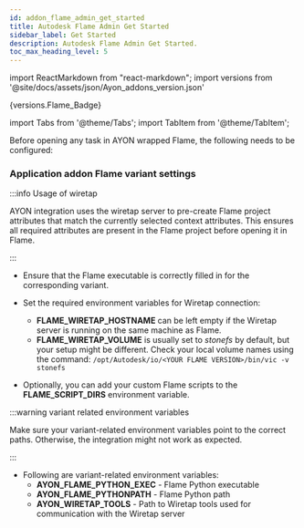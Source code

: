 ```yaml
---
id: addon_flame_admin_get_started
title: Autodesk Flame Admin Get Started
sidebar_label: Get Started
description: Autodesk Flame Admin Get Started.
toc_max_heading_level: 5
---
```


import ReactMarkdown from "react-markdown";
import versions from '@site/docs/assets/json/Ayon_addons_version.json'

<ReactMarkdown>
{versions.Flame_Badge}
</ReactMarkdown>

import Tabs from '@theme/Tabs';
import TabItem from '@theme/TabItem';


Before opening any task in AYON wrapped Flame, the following needs to be configured:

### Application addon Flame variant settings

:::info Usage of wiretap

AYON integration uses the wiretap server to pre-create Flame project attributes that match the currently selected context attributes. This ensures all required attributes are present in the Flame project before opening it in Flame.

:::



*   Ensure that the Flame executable is correctly filled in for the corresponding variant.
*   Set the required environment variables for Wiretap connection:
    *   **FLAME\_WIRETAP\_HOSTNAME** can be left empty if the Wiretap server is running on the same machine as Flame.
    *   **FLAME\_WIRETAP\_VOLUME** is usually set to _stonefs_ by default, but your setup might be different. Check your local volume names using the command:
    `/opt/Autodesk/io/<YOUR FLAME VERSION>/bin/vic -v stonefs`


*   Optionally, you can add your custom Flame scripts to the **FLAME\_SCRIPT\_DIRS** environment variable.



:::warning variant related environment variables

Make sure your variant-related environment variables point to the correct paths. Otherwise, the integration might not work as expected.

:::

*   Following are variant-related environment variables:
    *   **AYON\_FLAME\_PYTHON\_EXEC** - Flame Python executable
    *   **AYON\_FLAME\_PYTHONPATH** - Flame Python path
    *   **AYON\_WIRETAP\_TOOLS** - Path to Wiretap tools used for communication with the Wiretap server
